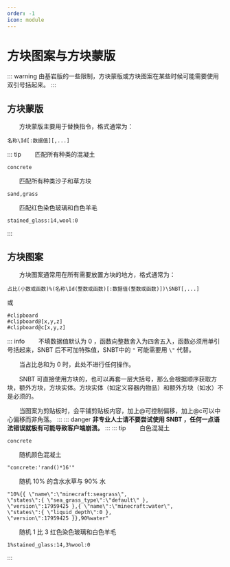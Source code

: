 ```yaml
---
order: -1
icon: module
---
```


# 方块图案与方块蒙版
::: warning
由基岩版的一些限制，方块蒙版或方块图案在某些时候可能需要使用双引号括起来。
::: 
## 方块蒙版

&emsp;&emsp;方块蒙版主要用于替换指令，格式通常为：
```
名称\Id[:数据值][,...]
```
::: tip
&emsp;&emsp;匹配所有种类的混凝土
```
concrete
```
&emsp;&emsp;匹配所有种类沙子和草方块
```
sand,grass
```
&emsp;&emsp;匹配红色染色玻璃和白色羊毛
```
stained_glass:14,wool:0
```
:::
## 方块图案
&emsp;&emsp;方块图案通常用在所有需要放置方块的地方，格式通常为：
```
占比(小数或函数)%(名称\Id(整数或函数)[:数据值(整数或函数)])\SNBT[,...]
```
或
```
#clipboard
#clipboard@[x,y,z]
#clipboard@c[x,y,z]
```
::: info
&emsp;&emsp;不填数据值默认为 0 ，函数向整数舍入为四舍五入，函数必须用单引号括起来，SNBT 后不可加特殊值，SNBT中的 `"` 可能需要用 `\"` 代替。

&emsp;&emsp;当占比总和为 0 时，此处不进行任何操作。

&emsp;&emsp;SNBT 可直接使用方块的，也可以再套一层大括号，那么会根据顺序获取方块，额外方块，方块实体。方块实体（如定义容器内物品）和额外方块（如水）不是必须的。

&emsp;&emsp;当图案为剪贴板时，会平铺剪贴板内容，加上@可控制偏移，加上@c可以中心偏移而非角落。
:::
::: danger
**非专业人士请不要尝试使用 SNBT ，任何一点语法错误就极有可能导致客户端崩溃。**
:::
::: tip
&emsp;&emsp;白色混凝土
```
concrete
```
&emsp;&emsp;随机颜色混凝土
```
"concrete:'rand()*16'"
```
&emsp;&emsp;随机 10% 的含水水草与 90% 水
```
"10%{{ \"name\":\"minecraft:seagrass\", 
\"states\":{ \"sea_grass_type\":\"default\" }, 
\"version\":17959425 },{ \"name\":\"minecraft:water\",
\"states\":{ \"liquid_depth\":0 }, 
\"version\":17959425 }},90%water"
```
&emsp;&emsp;随机 1 比 3 红色染色玻璃和白色羊毛
```
1%stained_glass:14,3%wool:0
```
:::